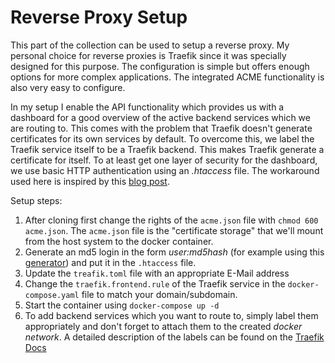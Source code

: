 # Reverse Proxy Setup

This part of the collection can be used to setup a reverse proxy.
My personal choice for reverse proxies is Traefik since it was specially designed for this purpose.
The configuration is simple but offers enough options for more complex applications.
The integrated ACME functionality is also very easy to configure.

In my setup I enable the API functionality which provides us with a dashboard for a good overview of the active backend services which we are routing to.
This comes with the problem that Traefik doesn't generate certificates for its own services by default.
To overcome this, we label the Traefik service itself to be a Traefik backend.
This makes Traefik generate a certificate for itself.
To at least get one layer of security for the dashboard, we use basic HTTP authentication using an *.htaccess* file.
The workaround used here is inspired by this [blog post](https://medium.com/@xavier.priour/secure-traefik-dashboard-with-https-and-password-in-docker-5b657e2aa15f).

Setup steps:
1. After cloning first change the rights of the `acme.json` file with `chmod 600 acme.json`.
The `acme.json` file is the "certificate storage" that we'll mount from the host system to the docker container.
2. Generate an md5 login in the form *user:md5hash* (for example using this [generator](http://www.htaccesstools.com/htpasswd-generator/)) and put it in the `.htaccess` file.
3. Update the `treafik.toml` file with an appropriate E-Mail address
4. Change the `traefik.frontend.rule` of the Traefik service in the `docker-compose.yaml` file to match your domain/subdomain.
5. Start the container using `docker-compose up -d`
6. To add backend services which you want to route to, simply label them appropriately and don't forget to attach them to the created *docker network*.
A detailed description of the labels can be found on the [Traefik Docs](https://docs.traefik.io/configuration/backends/docker/#on-containers)
